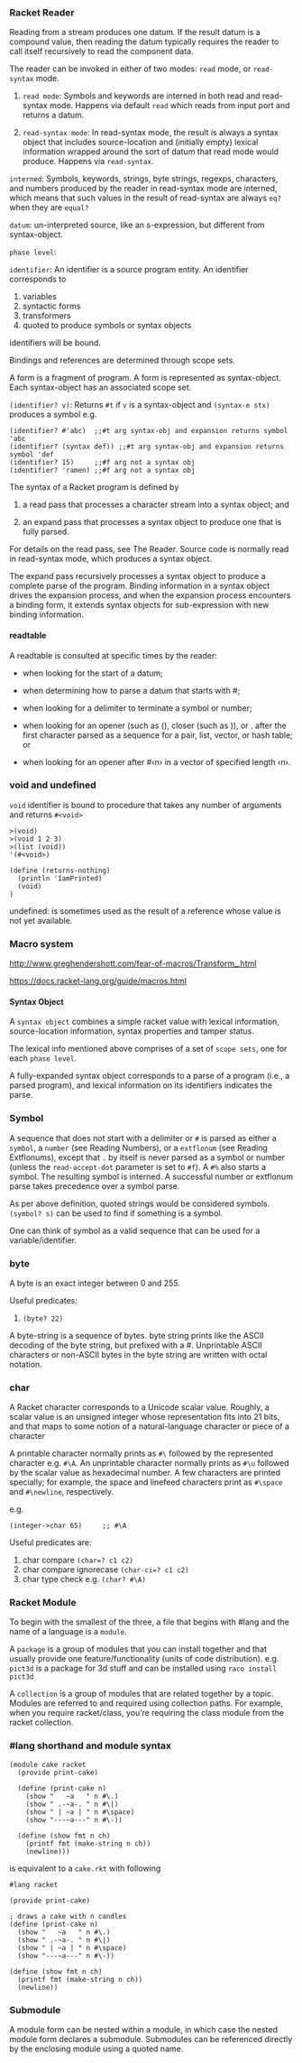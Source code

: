 
### Racket Reader

Reading from a stream produces one datum. If the result datum is a compound value, then reading the datum typically requires the reader to call itself recursively to read the component data.

The reader can be invoked in either of two modes: `read` mode, or `read-syntax` mode.

1. `read mode`: Symbols and keywords are interned in both read and read-syntax mode. Happens via default `read` which reads from input port and returns a datum.

2. `read-syntax mode`: In read-syntax mode, the result is always a syntax object that includes source-location and (initially empty) lexical information wrapped around the sort of datum that read mode would produce. Happens via `read-syntax`.

`interned`: Symbols, keywords, strings, byte strings, regexps, characters, and numbers produced by the reader in read-syntax mode are interned, which means that such values in the result of read-syntax are always `eq?` when they are `equal?`

`datum`: un-interpreted source, like an s-expression, but different from syntax-object.

`phase level`: 

`identifier`: An identifier is a source program
entity. 
An identifier corresponds to 
1. variables
2. syntactic forms
3. transformers
4. quoted to produce symbols or syntax objects

identifiers will be bound.

Bindings and references are determined through scope sets.

A form is a fragment of program.
A form is represented as syntax-object.
Each syntax-object has an associated scope set.

`(identifier? v)`: Returns `#t` if `v` is a syntax-object and `(syntax-e stx)` produces a symbol
e.g.
```rkt
(identifier? #'abc)  ;;#t arg syntax-obj and expansion returns symbol 'abc
(identifier? (syntax def)) ;;#t arg syntax-obj and expansion returns symbol 'def
(identifier? 15)     ;;#f arg not a syntax obj
(identifier? 'ramen) ;;#f arg not a syntax obj
```

The syntax of a Racket program is defined by

1. a read pass that processes a character stream into a syntax object; and

2. an expand pass that processes a syntax object to produce one that is fully parsed.

For details on the read pass, see The Reader. Source code is normally read in read-syntax mode, which produces a syntax object.

The expand pass recursively processes a syntax object to produce a complete parse of the program. Binding information in a syntax object drives the expansion process, and when the expansion process encounters a binding form, it extends syntax objects for sub-expression with new binding information.



#### readtable

A readtable is consulted at specific times by the reader:

* when looking for the start of a datum;

* when determining how to parse a datum that starts with #;

* when looking for a delimiter to terminate a symbol or number;

* when looking for an opener (such as (), closer (such as )), or . after the first character parsed as a sequence for a pair, list, vector, or hash table; or

* when looking for an opener after #‹n› in a vector of specified length ‹n›.



### void and undefined

`void` identifier is bound to procedure that takes any number
of arguments and returns `#<void>`
```rkt
>(void)
>(void 1 2 3)
>(list (void))
'(#<void>)

(define (returns-nothing)
  (println 'IamPrinted)
  (void)
)
```

undefined: is sometimes used as the result of a reference
whose value is not yet available.

### Macro system

http://www.greghendershott.com/fear-of-macros/Transform_.html

https://docs.racket-lang.org/guide/macros.html

#### Syntax Object

A `syntax object` combines a simple racket value with lexical information, source-location information, syntax properties and tamper status.

The lexical info mentioned above comprises of a set of `scope sets`, one for each `phase level`.

A fully-expanded syntax object corresponds to a parse of a program (i.e., a parsed program), and lexical information on its identifiers indicates the parse.


### Symbol

A sequence that does not start with a delimiter or `#` is parsed as either a `symbol`, a `number` (see Reading Numbers), or a `extflonum` (see Reading Extflonums), except that `.` by itself is never parsed as a symbol or number (unless the `read-accept-dot` parameter is set to `#f`). A `#%` also starts a symbol. The resulting symbol is interned. A successful number or extflonum parse takes precedence over a symbol parse.

As per above definition, quoted strings would be considered symbols.
`(symbol? s)` can be used to find if something is a symbol.

One can think of symbol as a valid sequence that can be used for a variable/identifier.

### byte

A byte is an exact integer between 0 and 255.

Useful predicates:
1. `(byte? 22)`

A byte-string is a sequence of bytes.
byte string prints like the ASCII decoding of the byte string, but prefixed with a #. Unprintable ASCII characters or non-ASCII bytes in the byte string are written with octal notation.

### char

A Racket character corresponds to a Unicode scalar value. Roughly, a scalar value is an unsigned integer whose representation fits into 21 bits, and that maps to some notion of a natural-language character or piece of a character

A printable character normally prints as `#\` followed by the represented character e.g. `#\A`. An unprintable character normally prints as `#\u` followed by the scalar value as hexadecimal number. A few characters are printed specially; for example, the space and linefeed characters print as `#\space` and `#\newline`, respectively.

e.g.
```racket
(integer->char 65)     ;; #\A
```

Useful predicates are:
1. char compare `(char=? c1 c2)`
2. char compare ignorecase `(char-ci=? c1 c2)`
3. char type check e.g. `(char? #\A)`

### Racket Module

To begin with the smallest of the three, 
a file that begins with #lang and the name of a language is a `module`.

A `package` is a group of modules that you can install together and that
usually provide one feature/functionality (units of code distribution).
e.g. `pict3d` is a package for 3d stuff and can be installed using
`raco install pict3d`

A `collection` is a group of modules that are related together by a topic.
Modules are referred to and required using collection paths. For example, when you require racket/class, you’re requiring the class module from the racket collection.

### #lang shorthand and module syntax

```rkt
(module cake racket
  (provide print-cake)
 
  (define (print-cake n)
    (show "   ~a   " n #\.)
    (show " .-~a-. " n #\|)
    (show " | ~a | " n #\space)
    (show "---~a---" n #\-))
 
  (define (show fmt n ch)
    (printf fmt (make-string n ch))
    (newline)))
```

is equivalent to a `cake.rkt` with following
```racket
#lang racket
 
(provide print-cake)
 
; draws a cake with n candles
(define (print-cake n)
  (show "   ~a   " n #\.)
  (show " .-~a-. " n #\|)
  (show " | ~a | " n #\space)
  (show "---~a---" n #\-))
 
(define (show fmt n ch)
  (printf fmt (make-string n ch))
  (newline))
```

### Submodule

A module form can be nested within a module, in which case the nested module form declares a submodule. Submodules can be referenced directly by the enclosing module using a quoted name.